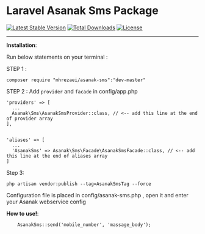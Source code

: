 # Laravel Asanak Sms Package

[![Latest Stable Version](https://poser.pugx.org/mhrezaei/asanak-sms/v/stable)](https://packagist.org/packages/mhrezaei/AsanakSms)
[![Total Downloads](https://poser.pugx.org/mhrezaei/asanak-sms/downloads)](https://packagist.org/packages/mhrezaei/AsanakSms)
[![License](https://poser.pugx.org/mhrezaei/asanak-sms/license)](https://packagist.org/packages/mhrezaei/AsanakSms)


----------


**Installation**:

Run below statements on your terminal :

STEP 1 : 

    composer require "mhrezaei/asanak-sms":"dev-master"
    
STEP 2 : Add `provider` and `facade` in config/app.php

    'providers' => [
      ...
      Asanak\Sms\AsanakSmsProvider::class, // <-- add this line at the end of provider array
    ],


    'aliases' => [
      ...
      'AsanakSms' => Asanak\Sms\Facade\AsanakSmsFacade::class, // <-- add this line at the end of aliases array
    ]

Step 3:  

    php artisan vendor:publish --tag=AsanakSmsTag --force

Configuration file is placed in config/asanak-sms.php , open it and enter your Asanak webservice config


**How to use!**:

        AsanakSms::send('mobile_number', 'massage_body');
